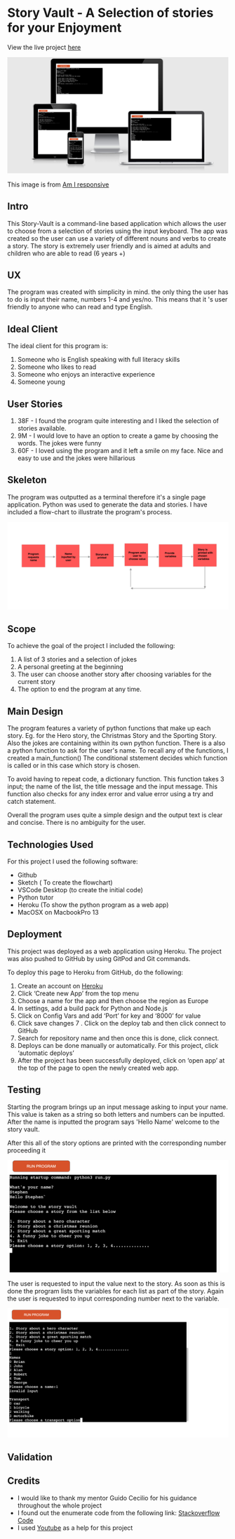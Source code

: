 # Story Vault - A Selection of stories for your Enjoyment

View the live project [here](https://soconne339-story-vault.herokuapp.com/)

![responsive image](./assets/images/Reponsive.png)

This image is from [Am I responsive](http://ami.responsivedesign.is/)

## Intro

This Story-Vault is a command-line based application which allows the user to choose from a selection of stories using the input keyboard. The app was created so the user can use a variety of different nouns and verbs to create a story. The story is extremely user friendly and is aimed at adults and children who are able to read (6 years +)

## UX

The program was created with simplicity in mind. the only thing the user has to do is input their name, numbers 1-4 and yes/no. This means that it 's user friendly to anyone who can read and type English. 

## Ideal Client

The ideal client for this program is: 
1. Someone who is English speaking with full literacy skills
2. Someone who likes to read 
3. Someone who enjoys an interactive experience
4. Someone young

## User Stories

1. 38F - I found the program quite interesting and I liked the selection of stories available. 
2. 9M - I would love to have an option to create a game by choosing the words. The jokes were funny
3. 60F - I loved using the program and it left a smile on my face. Nice and easy to use and the jokes were hillarious

## Skeleton

The program was outputted as a terminal therefore it's a single page application. Python was used to generate the data and stories. I have included a flow-chart to illustrate the program's process. 

![flowchart of python program](./assets/images/flow-chart.png)


## Scope

To achieve the goal of the project I included the following: 

1. A list of 3 stories and a selection of jokes
2. A personal greeting at the beginning
3. The user can choose another story after choosing variables for the current story
4. The option to end the program at any time.

## Main Design

The program features a variety of python functions that make up each story. Eg. for the Hero story, the Christmas Story and the Sporting Story. Also the jokes are containing within its own python function. There is a also a python function to ask for the user's name. To recall any of the functions, I created a main_function() The conditional ststement decides which function is called or in this case which story is chosen. 

To avoid having to repeat code, a dictionary function. This function takes 3 input; the name of the list, the title message and the input message. This function also checks for any index error and value error using a try and catch statement. 

Overall the program uses quite a simple design and the output text is clear and concise. There is no ambiguity for the user.

## Technologies Used

For this project I used the following software: 

- Github
- Sketch ( To create the flowchart)
- VSCode Desktop (to create the initial code)
- Python tutor
- Heroku (To show the python program as a web app)
- MacOSX on MacbookPro 13

## Deployment

This project was deployed as a web application using Heroku. The project was also pushed to GitHub by using GitPod and Git commands. 

To deploy this page to Heroku from GitHub, do the following:

1. Create an account on [Heroku](www.heroku.com)
2. Click ‘Create new App’ from the top menu
3. Choose a name for the app and then choose the region as Europe
4. In settings, add a build pack for Python and Node.js
5. Click on Config Vars and add ‘Port’ for key and ‘8000’ for value
6. Click save changes
7 . Click on the deploy tab and then click connect to GitHub
8. Search for repository name and then once this is done, click connect. 
7. Deploys can be done manually or automatically. For this project, click ‘automatic deploys’
9. After the project has been successfully deployed, click on ‘open app’ at the top of the page to open the newly created web app. 


## Testing

Starting the program brings up an input message asking to input your name. This value is taken as a string so both letters and numbers can be inputted. 
After the name is inputted the program says 'Hello Name' welcome to the story vault.

After this all of the story options are printed with the corresponding number proceeding it

![testing image 1](./assets/images/program-1.png)

The user is requested to input the value next to the story. As soon as this is done the program lists the variables for each list as part of the story. Again the user is requested to input corresponding number next to the variable. 

![testing image 2](./assets/images/program-3.png)

## Validation

## Credits

- I would like to thank my mentor Guido Cecilio for his guidance throughout the whole project
- I found out the enumerate code from the following link: [Stackoverflow Code](https://stackoverflow.com/questions/34753872/how-do-i-display-the-the-index-of-a-list-element-in-python)
- I used [Youtube](https://www.youtube.com/watch?v=7-NFFf0ViBY) as a help for this project 
